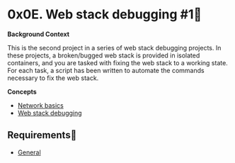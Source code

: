 # 0x0E. Web stack debugging #1:briefcase:
**Background Context**

This is the second project in a series of web stack debugging projects. In these projects, a broken/bugged web stack is provided in isolated containers, and you are tasked with fixing the web stack to a working state. For each task, a script has been written to automate the commands necessary to fix the web stack.

**Concepts**
- [Network basics](../0x09-web_infrastructure_design/concepts/network_b.md)
- [Web stack debugging](../0x0F-load_balancer/concepts/web_stack_debug.md)

## Requirements:round_pushpin:
- [General](../0x0D-web_stack_debugging_0/README.md#Requirements)
